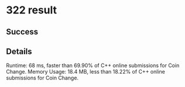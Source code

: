 # 322 result

## Success

## Details

Runtime: 68 ms, faster than 69.90% of C++ online submissions for Coin Change.
Memory Usage: 18.4 MB, less than 18.22% of C++ online submissions for Coin Change.
